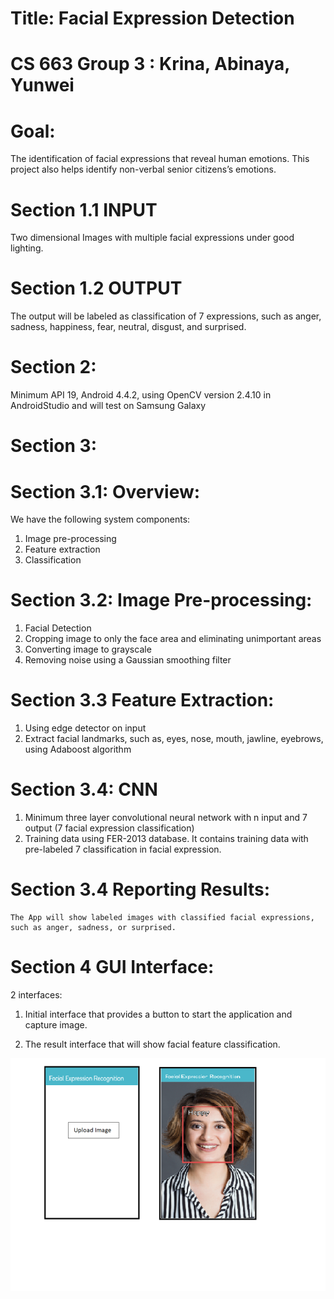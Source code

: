 # Title: Facial Expression Detection

# CS 663 Group 3 : Krina, Abinaya, Yunwei

# Goal: 
The identification of facial expressions that reveal human emotions. This project also helps identify non-verbal senior citizens’s emotions. 

# Section 1.1 INPUT

Two dimensional Images with multiple facial expressions under good lighting. 

# Section 1.2 OUTPUT

The output will be labeled as classification of 7 expressions, such as anger, sadness, happiness, fear, neutral, disgust, and surprised.

# Section 2: 

Minimum API 19, Android 4.4.2, using OpenCV version 2.4.10 in AndroidStudio and will test on Samsung Galaxy

# Section 3:

# Section 3.1: Overview: 

We have the following system components: 

1.	Image pre-processing 
2.	Feature extraction
3.	Classification

# Section 3.2: Image Pre-processing:
1.	Facial Detection 
2.	Cropping image to only the face area and eliminating unimportant areas
3.	Converting image to grayscale
4.	Removing noise using a Gaussian smoothing filter

# Section 3.3 Feature Extraction:
1.	Using edge detector on input
2.	Extract facial landmarks, such as, eyes, nose, mouth, jawline, eyebrows, using Adaboost algorithm 

# Section 3.4: CNN
1.	Minimum three layer convolutional neural network with n input and 7 output (7 facial expression classification)
2.	Training data using FER-2013 database. It contains training data with pre-labeled 7 classification in facial expression.

# Section 3.4 Reporting Results: 
	The App will show labeled images with classified facial expressions, such as anger, sadness, or surprised.

# Section 4 GUI Interface: 

2 interfaces:

1.	Initial interface that provides a button to start the application and capture image.

2.	The result interface that will show facial feature classification.

 
![image](https://github.com/CS663/Project-Proposal/blob/main/Picture1.png)
